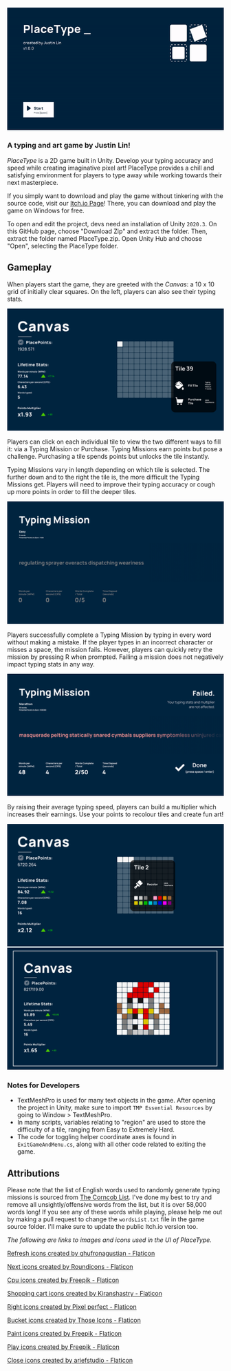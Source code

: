 ![A screenshot showing the main menu of PlaceType](./ReadMeImages/MainMenu.gif "Main Menu of PlaceType")

### A typing and art game by Justin Lin!

*PlaceType* is a 2D game built in Unity. Develop your typing accuracy and speed while creating imaginative pixel art! PlaceType provides a chill and satisfying environment for players to type away while working towards their next masterpiece.

If you simply want to download and play the game without tinkering with the source code, visit our [Itch.io Page](https://justinlin905.itch.io/placetype)! There, you can download and play the game on Windows for free.

To open and edit the project, devs need an installation of Unity `2020.3`. On this GitHub page, choose "Download Zip" and extract the folder. Then, extract the folder named PlaceType.zip. Open Unity Hub and choose "Open", selecting the PlaceType folder.

## Gameplay

When players start the game, they are greeted with the *Canvas*: a 10 x 10 grid of initially clear squares. On the left, players can also see their typing stats.

![A screenshot showing the Canvas](./ReadMeImages/Canvas.png "Canvas and Stat Bar")

Players can click on each individual tile to view the two different ways to fill it: via a Typing Mission or Purchase. Typing Missions earn points but pose a challenge. Purchasing a tile spends points but unlocks the tile instantly.

Typing Missions vary in length depending on which tile is selected. The further down and to the right the tile is, the more difficult the Typing Missions get. Players will need to improve their typing accuracy or cough up more points in order to fill the deeper tiles.

![A screenshot showing an example of a Typing Mission](./ReadMeImages/TypingMission.png "An example of a Typing Mission, Easy difficulty")

Players successfully complete a Typing Mission by typing in every word without making a mistake. If the player types in an incorrect character or misses a space, the mission fails. However, players can quickly retry the mission by pressing R when prompted. Failing a mission does not negatively impact typing stats in any way.

![A screenshot showing what happens when a player fails a Typing Mission](./ReadMeImages/TypingMissionFailed.png "Failing a typing mission")

By raising their average typing speed, players can build a multiplier which increases their earnings. Use your points to recolour tiles and create fun art!

![A screenshot showing colour options](./ReadMeImages/Recolor.png "Recoloring")
![An example of a possible pixel art in PlaceType](./ReadMeImages/PixelArt.jpg "A snowman!")


### Notes for Developers

- TextMeshPro is used for many text objects in the game. After opening the project in Unity, make sure to import `TMP Essential Resources` by going to Window > TextMeshPro.
- In many scripts, variables relating to "region" are used to store the difficulty of a tile, ranging from Easy to Extremely Hard.
- The code for toggling helper coordinate axes is found in `ExitGameAndMenu.cs`, along with all other code related to exiting the game.

## Attributions

Please note that the list of English words used to randomly generate typing missions is sourced from [The Corncob List](http://www.mieliestronk.com/wordlist.html). I've done my best to try and remove all unsightly/offensive words from the list, but it is over 58,000 words long! If you see any of these words while playing, please help me out by making a pull request to change the `wordsList.txt` file in the game source folder. I'll make sure to update the public Itch.io version too.


*The following are links to images and icons used in the UI of PlaceType.*

<a href="https://www.flaticon.com/free-icons/refresh" title="refresh icons">Refresh icons created by ghufronagustian - Flaticon</a>

<a href="https://www.flaticon.com/free-icons/next" title="next icons">Next icons created by Roundicons - Flaticon</a>

<a href="https://www.flaticon.com/free-icons/cpu" title="cpu icons">Cpu icons created by Freepik - Flaticon</a>

<a href="https://www.flaticon.com/free-icons/shopping-cart" title="shopping cart icons">Shopping cart icons created by Kiranshastry - Flaticon</a>

<a href="https://www.flaticon.com/free-icons/right" title="right icons">Right icons created by Pixel perfect - Flaticon</a>

<a href="https://www.flaticon.com/free-icons/bucket" title="bucket icons">Bucket icons created by Those Icons - Flaticon</a>

<a href="https://www.flaticon.com/free-icons/paint" title="paint icons">Paint icons created by Freepik - Flaticon</a>

<a href="https://www.flaticon.com/free-icons/play" title="play icons">Play icons created by Freepik - Flaticon</a>

<a href="https://www.flaticon.com/free-icons/close" title="close icons">Close icons created by ariefstudio - Flaticon</a>
